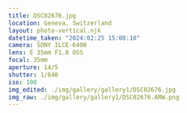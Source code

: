 ```yaml
---
title: DSC02676.jpg
location: Geneva, Switzerland
layout: photo-vertical.njk
datetime_taken: "2024:02:25 15:08:10"
camera: SONY ILCE-6400
lens: E 35mm F1.8 OSS
focal: 35mm
aperture: 14/5
shutter: 1/640
iso: 100
img_edited: ./img/gallery/gallery1/DSC02676.jpg
img_raw: ./img/gallery/gallery1/DSC02676.ARW.png
---
```

